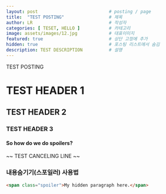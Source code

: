 ```yaml
---
layout: post                           # posting / page
title:  "TEST POSTING"                 # 제목
author: LR                             # 작성자
categories: [ TESET, HELLO ]           # 카테고리
image: assets/images/12.jpg            # 대표이미지
featured: true                         # 상단 고정에 추가
hidden: true                           # 포스팅 리스트에서 숨김
description: TEST DESCRIPTION          # 설명
---
```


TEST POSTING

# TEST HEADER 1

## TEST HEADER 2

### TEST HEADER 3

#### So how do we do spoilers?

~~ TEST CANCELING LINE ~~

### 내용숨기기(스포일러) 사용법

```html
<span class="spoiler">My hidden paragraph here.</span>
```
